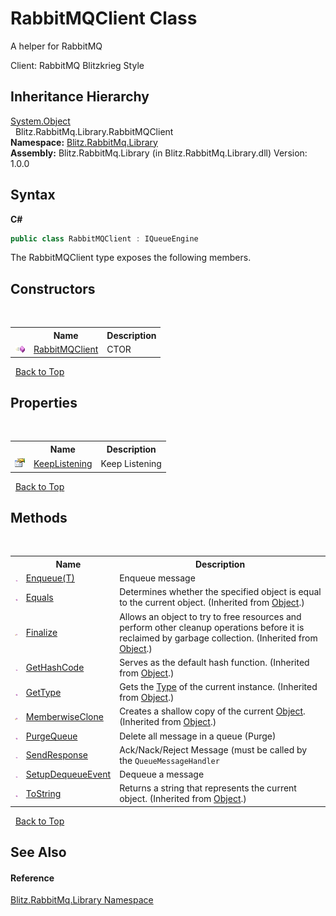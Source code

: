 # RabbitMQClient Class
A helper for RabbitMQ 

Client: RabbitMQ Blitzkrieg Style


## Inheritance Hierarchy
<a href="https://docs.microsoft.com/dotnet/api/system.object" target="_blank">System.Object</a><br />&nbsp;&nbsp;Blitz.RabbitMq.Library.RabbitMQClient<br />
**Namespace:**&nbsp;<a href="f6e00f21-ec8a-8742-25dd-f94a41f35c7c.md">Blitz.RabbitMq.Library</a><br />**Assembly:**&nbsp;Blitz.RabbitMq.Library (in Blitz.RabbitMq.Library.dll) Version: 1.0.0

## Syntax

**C#**<br />
``` C#
public class RabbitMQClient : IQueueEngine
```

The RabbitMQClient type exposes the following members.


## Constructors
&nbsp;<table><tr><th></th><th>Name</th><th>Description</th></tr><tr><td>![Public method](media/pubmethod.gif "Public method")</td><td><a href="b147b8fb-be4b-4210-dd62-d320c1bed976.md">RabbitMQClient</a></td><td>
CTOR</td></tr></table>&nbsp;
<a href="#rabbitmqclient-class">Back to Top</a>

## Properties
&nbsp;<table><tr><th></th><th>Name</th><th>Description</th></tr><tr><td>![Public property](media/pubproperty.gif "Public property")</td><td><a href="c6dc5ff6-f85c-b925-7d17-2d6614fe9168.md">KeepListening</a></td><td>
Keep Listening</td></tr></table>&nbsp;
<a href="#rabbitmqclient-class">Back to Top</a>

## Methods
&nbsp;<table><tr><th></th><th>Name</th><th>Description</th></tr><tr><td>![Public method](media/pubmethod.gif "Public method")</td><td><a href="1b2ad470-dd3f-5eb3-0309-c25884980647.md">Enqueue(T)</a></td><td>
Enqueue message</td></tr><tr><td>![Public method](media/pubmethod.gif "Public method")</td><td><a href="https://docs.microsoft.com/dotnet/api/system.object.equals#System_Object_Equals_System_Object_" target="_blank">Equals</a></td><td>
Determines whether the specified object is equal to the current object.
 (Inherited from <a href="https://docs.microsoft.com/dotnet/api/system.object" target="_blank">Object</a>.)</td></tr><tr><td>![Protected method](media/protmethod.gif "Protected method")</td><td><a href="https://docs.microsoft.com/dotnet/api/system.object.finalize#System_Object_Finalize" target="_blank">Finalize</a></td><td>
Allows an object to try to free resources and perform other cleanup operations before it is reclaimed by garbage collection.
 (Inherited from <a href="https://docs.microsoft.com/dotnet/api/system.object" target="_blank">Object</a>.)</td></tr><tr><td>![Public method](media/pubmethod.gif "Public method")</td><td><a href="https://docs.microsoft.com/dotnet/api/system.object.gethashcode#System_Object_GetHashCode" target="_blank">GetHashCode</a></td><td>
Serves as the default hash function.
 (Inherited from <a href="https://docs.microsoft.com/dotnet/api/system.object" target="_blank">Object</a>.)</td></tr><tr><td>![Public method](media/pubmethod.gif "Public method")</td><td><a href="https://docs.microsoft.com/dotnet/api/system.object.gettype#System_Object_GetType" target="_blank">GetType</a></td><td>
Gets the <a href="https://docs.microsoft.com/dotnet/api/system.type" target="_blank">Type</a> of the current instance.
 (Inherited from <a href="https://docs.microsoft.com/dotnet/api/system.object" target="_blank">Object</a>.)</td></tr><tr><td>![Protected method](media/protmethod.gif "Protected method")</td><td><a href="https://docs.microsoft.com/dotnet/api/system.object.memberwiseclone#System_Object_MemberwiseClone" target="_blank">MemberwiseClone</a></td><td>
Creates a shallow copy of the current <a href="https://docs.microsoft.com/dotnet/api/system.object" target="_blank">Object</a>.
 (Inherited from <a href="https://docs.microsoft.com/dotnet/api/system.object" target="_blank">Object</a>.)</td></tr><tr><td>![Public method](media/pubmethod.gif "Public method")</td><td><a href="0c2dee47-5e40-9da1-c251-87d76c4568ed.md">PurgeQueue</a></td><td>
Delete all message in a queue (Purge)</td></tr><tr><td>![Public method](media/pubmethod.gif "Public method")</td><td><a href="085ed645-a779-68de-b4f2-eaee741773c7.md">SendResponse</a></td><td>
Ack/Nack/Reject Message (must be called by the `QueueMessageHandler`</td></tr><tr><td>![Public method](media/pubmethod.gif "Public method")</td><td><a href="f9de8bf9-e1ca-d0d5-db0b-3d3482704cb6.md">SetupDequeueEvent</a></td><td>
Dequeue a message</td></tr><tr><td>![Public method](media/pubmethod.gif "Public method")</td><td><a href="https://docs.microsoft.com/dotnet/api/system.object.tostring#System_Object_ToString" target="_blank">ToString</a></td><td>
Returns a string that represents the current object.
 (Inherited from <a href="https://docs.microsoft.com/dotnet/api/system.object" target="_blank">Object</a>.)</td></tr></table>&nbsp;
<a href="#rabbitmqclient-class">Back to Top</a>

## See Also


#### Reference
<a href="f6e00f21-ec8a-8742-25dd-f94a41f35c7c.md">Blitz.RabbitMq.Library Namespace</a><br />